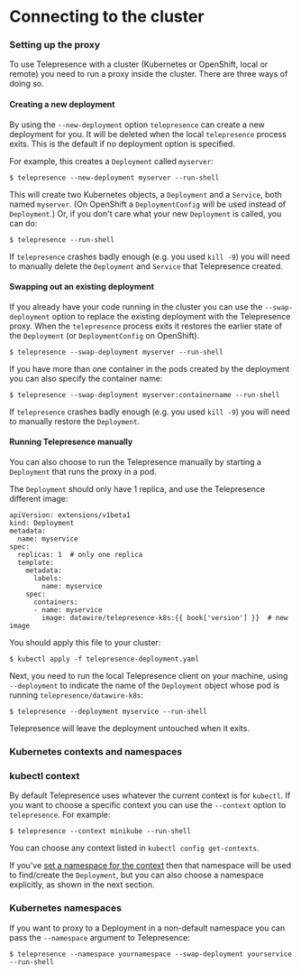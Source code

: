 # Connecting to the cluster

### Setting up the proxy

To use Telepresence with a cluster (Kubernetes or OpenShift, local or remote) you need to run a proxy inside the cluster.
There are three ways of doing so.

#### Creating a new deployment

By using the `--new-deployment` option `telepresence` can create a new deployment for you.
It will be deleted when the local `telepresence` process exits.
This is the default if no deployment option is specified.

For example, this creates a `Deployment` called `myserver`:

```console
$ telepresence --new-deployment myserver --run-shell
```

This will create two Kubernetes objects, a `Deployment` and a `Service`, both named `myserver`.
(On OpenShift a `DeploymentConfig` will be used instead of `Deployment`.)
Or, if you don't care what your new `Deployment` is called, you can do:

```console
$ telepresence --run-shell
```

If `telepresence` crashes badly enough (e.g. you used `kill -9`) you will need to manually delete the `Deployment` and `Service` that Telepresence created.

#### Swapping out an existing deployment

If you already have your code running in the cluster you can use the `--swap-deployment` option to replace the existing deployment with the Telepresence proxy.
When the `telepresence` process exits it restores the earlier state of the `Deployment` (or `DeploymentConfig` on OpenShift).

```console
$ telepresence --swap-deployment myserver --run-shell
```

If you have more than one container in the pods created by the deployment you can also specify the container name:

```console
$ telepresence --swap-deployment myserver:containername --run-shell
```

If `telepresence` crashes badly enough (e.g. you used `kill -9`) you will need to manually restore the `Deployment`.


#### Running Telepresence manually

You can also choose to run the Telepresence manually by starting a `Deployment` that runs the proxy in a pod.

The `Deployment` should only have 1 replica, and use the Telepresence different image:

<pre><code class="lang-yaml">apiVersion: extensions/v1beta1
kind: Deployment
metadata:
  name: myservice
spec:
  replicas: 1  # only one replica
  template:
    metadata:
      labels:
        name: myservice
    spec:
      containers:
      - name: myservice
        image: datawire/telepresence-k8s:{{ book['version'] }}  # new image
</code></pre>

You should apply this file to your cluster:

```console
$ kubectl apply -f telepresence-deployment.yaml
```

Next, you need to run the local Telepresence client on your machine, using `--deployment` to indicate the name of the `Deployment` object whose pod is running `telepresence/datawire-k8s`:

```console
$ telepresence --deployment myservice --run-shell
```

Telepresence will leave the deployment untouched when it exits.


### Kubernetes contexts and namespaces

### kubectl context

By default Telepresence uses whatever the current context is for `kubectl`.
If you want to choose a specific context you can use the `--context` option to `telepresence`.
For example:

```console
$ telepresence --context minikube --run-shell
```

You can choose any context listed in `kubectl config get-contexts`.

If you've [set a namespace for the context](https://kubernetes.io/docs/concepts/overview/working-with-objects/namespaces/#setting-the-namespace-preference) then that namespace will be used to find/create the `Deployment`, but you can also choose a namespace explicitly, as shown in the next section.

### Kubernetes namespaces

If you want to proxy to a Deployment in a non-default namespace you can pass the `--namespace` argument to Telepresence:

```console
$ telepresence --namespace yournamespace --swap-deployment yourservice --run-shell
```
